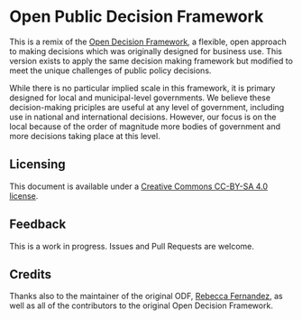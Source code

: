 # Open Public Decision Framework
This is a remix of the [Open Decision Framework](https://github.com/red-hat-people-team/open-decision-framework), a flexible, open approach to making decisions which was originally designed for business use. This version exists to apply the same decision making framework but modified to meet the unique challenges of public policy decisions.

While there is no particular implied scale in this framework, it is primary designed for local and municipal-level governments. We believe these decision-making priciples are useful at any level of government, including use in national and international decisions. However, our focus is on the local because of the order of magnitude more bodies of government and more decisions taking place at this level.

## Licensing
This document is available under a [Creative Commons CC-BY-SA 4.0 license](http://creativecommons.org/licenses/by-sa/4.0/). 

## Feedback
This is a work in progress. Issues and Pull Requests are welcome.

## Credits
Thanks also to the maintainer of the original ODF, [Rebecca Fernandez](@berecka), as well as all of the contributors to the original Open Decision Framework.

